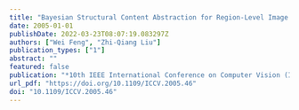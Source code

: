 ```yaml
---
title: "Bayesian Structural Content Abstraction for Region-Level Image Authentication (10th IEEE International Conference on Computer Vision (ICCV 2005), 2005)"
date: 2005-01-01
publishDate: 2022-03-23T08:07:19.083297Z
authors: ["Wei Feng", "Zhi-Qiang Liu"]
publication_types: ["1"]
abstract: ""
featured: false
publication: "*10th IEEE International Conference on Computer Vision (ICCV 2005), 17-20 October 2005, Beijing, China*"
url_pdf: "https://doi.org/10.1109/ICCV.2005.46"
doi: "10.1109/ICCV.2005.46"
---
```


